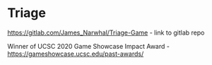 # Triage
https://gitlab.com/James_Narwhal/Triage-Game - link to gitlab repo


Winner of UCSC 2020 Game Showcase Impact Award - https://gameshowcase.ucsc.edu/past-awards/
